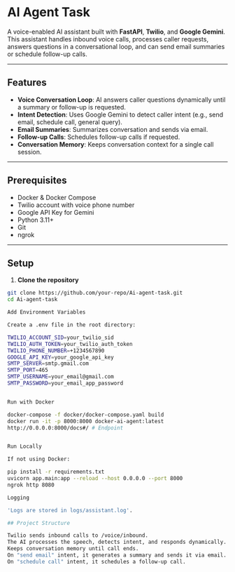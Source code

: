 # AI Agent Task

A voice-enabled AI assistant built with **FastAPI**, **Twilio**, and **Google Gemini**.  
This assistant handles inbound voice calls, processes caller requests, answers questions in a conversational loop, and can send email summaries or schedule follow-up calls.

---

## Features

- **Voice Conversation Loop**: AI answers caller questions dynamically until a summary or follow-up is requested.
- **Intent Detection**: Uses Google Gemini to detect caller intent (e.g., send email, schedule call, general query).
- **Email Summaries**: Summarizes conversation and sends via email.
- **Follow-up Calls**: Schedules follow-up calls if requested.
- **Conversation Memory**: Keeps conversation context for a single call session.

---

## Prerequisites

- Docker & Docker Compose
- Twilio account with voice phone number
- Google API Key for Gemini
- Python 3.11+
- Git
- ngrok

---

## Setup

1. **Clone the repository**

```bash
git clone https://github.com/your-repo/Ai-agent-task.git
cd Ai-agent-task

Add Environment Variables

Create a .env file in the root directory:

TWILIO_ACCOUNT_SID=your_twilio_sid
TWILIO_AUTH_TOKEN=your_twilio_auth_token
TWILIO_PHONE_NUMBER=+1234567890
GOOGLE_API_KEY=your_google_api_key
SMTP_SERVER=smtp.gmail.com
SMTP_PORT=465
SMTP_USERNAME=your_email@gmail.com
SMTP_PASSWORD=your_email_app_password


Run with Docker

docker-compose -f docker/docker-compose.yaml build
docker run -it -p 8000:8000 docker-ai-agent:latest
http://0.0.0.0:8000/docs#/ # Endpoint


Run Locally

If not using Docker:

pip install -r requirements.txt
uvicorn app.main:app --reload --host 0.0.0.0 --port 8000
ngrok http 8080

Logging

'Logs are stored in logs/assistant.log'.

## Project Structure

Twilio sends inbound calls to /voice/inbound.
The AI processes the speech, detects intent, and responds dynamically.
Keeps conversation memory until call ends.
On "send email" intent, it generates a summary and sends it via email.
On "schedule call" intent, it schedules a follow-up call.
